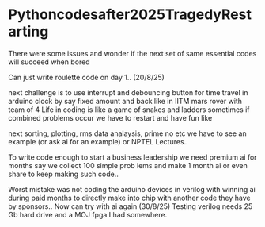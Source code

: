 # Pythoncodesafter2025TragedyRestarting
There were some issues and wonder if the next set of same essential codes will succeed when bored

Can just write roulette code on day 1.. (20/8/25)

next challenge is to use interrupt and debouncing button for time travel in arduino clock by say fixed amount and back like in IITM mars rover with team of 4
Life in coding is like a game of snakes and ladders sometimes if combined problems occur we have to restart and have fun like  

next sorting, plotting, rms data analaysis, prime no  etc we have to see an example (or ask ai for an example) or NPTEL Lectures..

To write code enough to start a business leadership we need premium ai for months say we collect 100 simple prob lems and make 1 month ai or even share to keep making such code..

Worst mistake was not coding the arduino devices in verilog with winning ai during paid months to directly make into chip with another code they have by sponsors.. Now can try with ai again (30/8/25) Testing verilog needs 25 Gb hard drive and a MOJ fpga I had somewhere.
